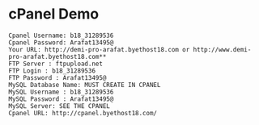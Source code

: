 # cPanel Demo
    Cpanel Username: b18_31289536
    Cpanel Password: Arafat13495@
    Your URL: http://demi-pro-arafat.byethost18.com or http://www.demi-pro-arafat.byethost18.com**
    FTP Server : ftpupload.net
    FTP Login : b18_31289536
    FTP Password : Arafat13495@
    MySQL Database Name: MUST CREATE IN CPANEL
    MySQL Username : b18_31289536
    MySQL Password : Arafat13495@
    MySQL Server: SEE THE CPANEL
    Cpanel URL: http://cpanel.byethost18.com/
